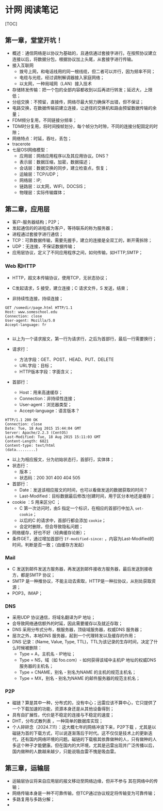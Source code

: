 # 计网 阅读笔记



[TOC]

## 第一章，堂堂开坑！

- 概述：通信网络是以协议为基础的，且通信通过套接字进行。在按照协议建立连接以后，将数据分包，根据协议加上头尾，从套接字进行传输。
- 接入互联网
  - 拨号上网，和电话线用的同一根线缆，但二者可以并行，因为频率不同；
  - 电缆与光缆，经过调制解调器接入家庭网络；
  - 以太网，一种局域网（LAN）接入技术
- 存储转发传输：把一个包的全部内容都收到以后再进行转发；延迟大，上限低；
- 分组交换：不预留，直接传，网络尽最大努力确保不出错，但不保证；
- 电路交换，在数据传输前建立连接，让途径的交换机和路由预留数据传输的余量；
- FDM频分复用，不同链接分频率；
- TDM时分复用，将时间按帧划分，每个帧分为时隙，不同的连接分配固定的时隙；
- 网络特点：时延，吞吐，丢包；
- tracerote
- 七层OSI网络模型：
  - 应用层：网络应用程序以及其应用协议。DNS？
  - 表示层：数据压缩，加密，数据描述；
  - 会话层：数据交换的同步，建立检查点，恢复；
  - 运输层：TCP/UDP；
  - 网络层：IP;
  - 链路层：以太网，WIFI，DOCSIS；
  - 物理层：实际传输媒体；

## 第二章，应用层

- 客户-服务器结构；P2P；
- 发起通信的的进程成为客户，等待联系的称为服务器；
- 进程通过套接字进行通信；
- TCP：可靠数据传输，需要先握手，建立的连接是全双工的，断开需拆除；
- UDP：无连接，不保证数据传输；
- 应用层协议，定义了不同应用程序之间，如何传输，如HTTP,SMTP；

### Web 和HTTP

- HTTP，超文本传输协议，使用TCP，无状态协议；

- C发起请求，S 接受，建立连接；C 请求文件，S 发送，结束；

- 非持续性连接，持续连接；

```http
GET /somedir/page.html HTTP/1.1
Host: www.someschool.edu
Connection: close
User-agent: Mozilla/5.0
Accept-language: fr
  
```

- 以上为一个请求报文，第一行为请求行，之后为首部行，最后一行需要换行；
- 请求行：

  - 方法字段：GET、POST、HEAD、PUT、DELETE
  - URL字段：目标；
  - HTTP版本字段：字面含义；
- 首部行：

  - Host：用来高速缓存；
  - Connection：非持续性连接；
  - User-agent：浏览器类型；
  - Accept-language：语言版本？

```http
HTTP/1.1 200 OK
Connection: close
Date: Tue, 18 Aug 2015 15:44:04 GMT
Server: Apache/2.2.3 (CentOS)
Last-Modified: Tue, 18 Aug 2015 15:11:03 GMT
Content-Length: 6821
Content-type: text/html
(data.........)
```

- 以上为相应报文，分为初始状态行，首部行，实体体；
- 状态行：
  - 版本；
  - 状态码：200 301 400 404 505
- 首部行：
  - Date：发送该相应报文的时间，也可以看做发送的数据获取的时间？
  - Last-Modified：目标数据最后修改/创建时间，用于区分本地还是缓存；
- cookie ：S 用来区分C ；
  - C 第一次访问时，由S 指定一个标识，在相应的首部行中加入 `set-cookie`；
  - 以后的C 的请求中，首部行都会添加 `cookie`；
  - 会定时删除，但会导致隐私问题；
- 网络缓存，好也不好（经典缓存论断）；
- 条件GET，通过增加首部行 `If-modified-since:` ，内容为Last-Modified的时间，判断是否一致；（由缓存方发起）

### Mail

- C 发送到邮件发送方服务器，再发送到邮件接收方服务器，最后发送到接收方，都是SMTP 协议；
- SMTP 是一种推协议，不能主动去索取，HTTP是一种拉协议，从别处获取资源；
- POP3，IMAP；

### DNS

- 采用UDP 协议通信，将域名翻译为IP 地址；
- 会导致网络通信额外的时延，因此需要缓存以及就近存取；
- DNS 采用分布式分布，根服务器，顶级域服务器，权威DNS 服务器；
- 层次之外，本地DNS 服务器，起到一个代理转发以及缓存的作用；
- DNS 记录：(Name, Value, Type, TTL)，TTL为该记录的生存时间，决定了什么时候被删除：
  - Type = A，主机名 - IP地址；
  - Type = NS，域（如 foo.com）- 如何获得该域中主机IP 地址的权威DNS 服务器的主机名；
  - Type = CNAME，别名 - 别名为NAME 的主机的规范主机名；
  - Type = MX，别名 - 别名为NAME 的邮件服务器的规范主机名；

### P2P

- 磁链？算是其中一种，分布式的，没有中心；迅雷应该不算中心，它只提供了一个下载加速的功能，资源本身还是从其他设备得到；
- 具有自扩展性，代价是不稳定的连接与不稳定的速度；
- DHT，分布式散列表 ，一种简单的数据库实现；
- 个人碎碎念（2024.7.11）：这大概七年的网络冲浪下来，P2P下载 ，尤其是以磁链为首的下载方式，可以说逐渐落后于时代。这不仅仅是技术上的更新迭代，还有国内网络环境的问题。磁链的下载极其依靠做种的人，只有做种的人多这个种子才能健康。但在国内的大环境，尤其是迅雷出现并广泛传播以后，国内做种的人数越来越少，只能说吸血雷不愧是吸血雷。

## 第三章，运输层

- 运输层协议将来自应用层的报文移动至网络边缘，但并不参与 其在网络中的传输；
- 网络传输本身是一种不可靠传输，但TCP通过协议规定将传输变为可靠传输；
- 多路复用与多路分解；
- 
